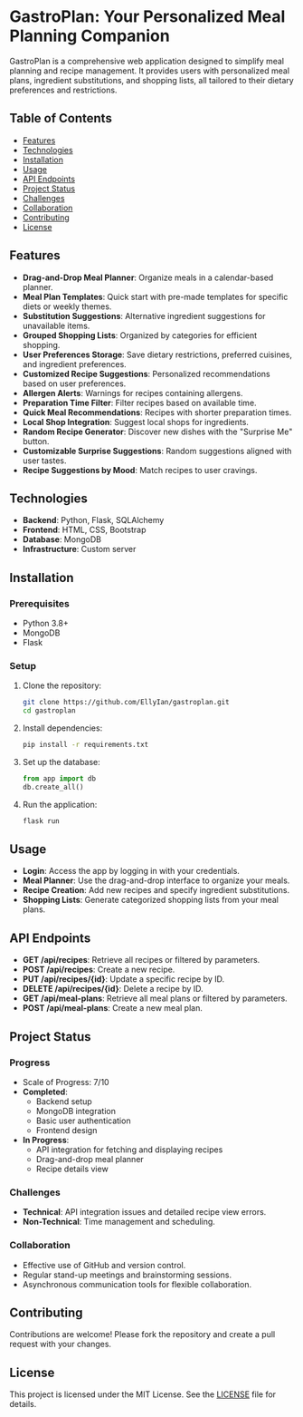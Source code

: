 # GastroPlan: Your Personalized Meal Planning Companion

GastroPlan is a comprehensive web application designed to simplify meal planning and recipe management. It provides users with personalized meal plans, ingredient substitutions, and shopping lists, all tailored to their dietary preferences and restrictions.

## Table of Contents

- [Features](#features)
- [Technologies](#technologies)
- [Installation](#installation)
- [Usage](#usage)
- [API Endpoints](#api-endpoints)
- [Project Status](#project-status)
- [Challenges](#challenges)
- [Collaboration](#collaboration)
- [Contributing](#contributing)
- [License](#license)

## Features

- **Drag-and-Drop Meal Planner**: Organize meals in a calendar-based planner.
- **Meal Plan Templates**: Quick start with pre-made templates for specific diets or weekly themes.
- **Substitution Suggestions**: Alternative ingredient suggestions for unavailable items.
- **Grouped Shopping Lists**: Organized by categories for efficient shopping.
- **User Preferences Storage**: Save dietary restrictions, preferred cuisines, and ingredient preferences.
- **Customized Recipe Suggestions**: Personalized recommendations based on user preferences.
- **Allergen Alerts**: Warnings for recipes containing allergens.
- **Preparation Time Filter**: Filter recipes based on available time.
- **Quick Meal Recommendations**: Recipes with shorter preparation times.
- **Local Shop Integration**: Suggest local shops for ingredients.
- **Random Recipe Generator**: Discover new dishes with the "Surprise Me" button.
- **Customizable Surprise Suggestions**: Random suggestions aligned with user tastes.
- **Recipe Suggestions by Mood**: Match recipes to user cravings.

## Technologies

- **Backend**: Python, Flask, SQLAlchemy
- **Frontend**: HTML, CSS, Bootstrap
- **Database**: MongoDB
- **Infrastructure**: Custom server

## Installation

### Prerequisites

- Python 3.8+
- MongoDB
- Flask

### Setup

1. Clone the repository:
    ```bash
    git clone https://github.com/EllyIan/gastroplan.git
    cd gastroplan
    ```

2. Install dependencies:
    ```bash
    pip install -r requirements.txt
    ```

3. Set up the database:
    ```python
    from app import db
    db.create_all()
    ```

4. Run the application:
    ```bash
    flask run
    ```

## Usage

- **Login**: Access the app by logging in with your credentials.
- **Meal Planner**: Use the drag-and-drop interface to organize your meals.
- **Recipe Creation**: Add new recipes and specify ingredient substitutions.
- **Shopping Lists**: Generate categorized shopping lists from your meal plans.

## API Endpoints

- **GET /api/recipes**: Retrieve all recipes or filtered by parameters.
- **POST /api/recipes**: Create a new recipe.
- **PUT /api/recipes/{id}**: Update a specific recipe by ID.
- **DELETE /api/recipes/{id}**: Delete a recipe by ID.
- **GET /api/meal-plans**: Retrieve all meal plans or filtered by parameters.
- **POST /api/meal-plans**: Create a new meal plan.

## Project Status

### Progress

- Scale of Progress: 7/10
- **Completed**:
  - Backend setup
  - MongoDB integration
  - Basic user authentication
  - Frontend design
- **In Progress**:
  - API integration for fetching and displaying recipes
  - Drag-and-drop meal planner
  - Recipe details view

### Challenges

- **Technical**: API integration issues and detailed recipe view errors.
- **Non-Technical**: Time management and scheduling.

### Collaboration

- Effective use of GitHub and version control.
- Regular stand-up meetings and brainstorming sessions.
- Asynchronous communication tools for flexible collaboration.

## Contributing

Contributions are welcome! Please fork the repository and create a pull request with your changes.

## License

This project is licensed under the MIT License. See the [LICENSE](LICENSE) file for details.
